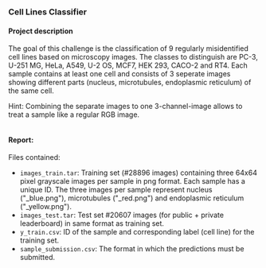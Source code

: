 ### Cell Lines Classifier

#### Project description 
The goal of this challenge is the classification of 9 regularly misidentified cell lines based on microscopy images. The classes to distinguish are PC-3, U-251 MG, HeLa, A549, U-2 OS, MCF7, HEK 293, CACO-2 and RT4.
Each sample contains at least one cell and consists of 3 seperate images showing different parts (nucleus, microtubules, endoplasmic reticulum) of the same cell.

Hint: Combining the separate images to one 3-channel-image allows to treat a sample like a regular RGB image.

<img src="https://imgur.com/ztabMlQ" alt="">

#### Report:


Files contained: 
- `images_train.tar`: Training set (#28896 images) containing three 64x64 pixel grayscale images per sample in png format. Each sample has a unique ID.
The three images per sample represent nucleus ("_blue.png"), microtubules ("_red.png") and endoplasmic reticulum ("_yellow.png").
- `images_test.tar`: Test set #20607 images (for public + private leaderboard) in same format as training set.
- `y_train.csv`: ID of the sample and corresponding label (cell line) for the training set.
- `sample_submission.csv`: The format in which the predictions must be submitted.